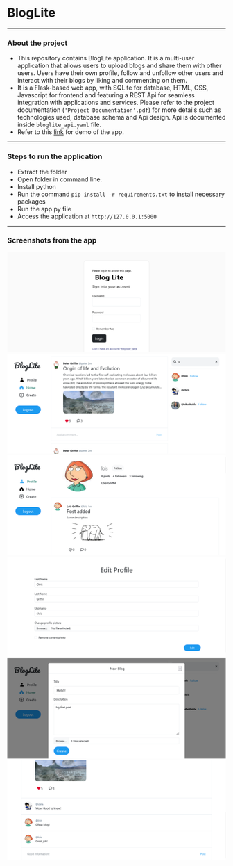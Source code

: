 # BlogLite
---
### About the project

- This repository contains BlogLite application. It is a multi-user application that allows users to upload blogs and share them with other users. Users have their own profile, follow and unfollow other users and interact with their blogs by liking and commenting on them.
- It is a Flask-based web app, with SQLite for database, HTML, CSS, Javascript for frontend and featuring a REST Api for seamless integration with applications and services. Please refer to the project documentation (`'Project Documentation'.pdf`)  for more details such as technologies used, database schema and Api design. Api is documented inside `bloglite_api.yaml` file.
- Refer to this [link](https://drive.google.com/file/d/1UB6YkG4A9C03J-zdu4QQJm6CVOL5D21f/view?usp=share_link) for demo of the app.
---
### Steps to run the application
- Extract the folder
- Open folder in command line.
- Install python
- Run the command `pip install -r requirements.txt` to install necessary packages
- Run the app.py file
- Access the application at `http://127.0.0.1:5000`
---
### Screenshots from the app
![login page](https://github.com/ishashukla183/BlogLite/blob/master/Screenshots/login.png) ![home page](https://github.com/ishashukla183/BlogLite/blob/master/Screenshots/home.png)
![profile](https://github.com/ishashukla183/BlogLite/blob/master/Screenshots/profile.png) ![edit profile](https://github.com/ishashukla183/BlogLite/blob/master/Screenshots/editprofile.png)
![new post](https://github.com/ishashukla183/BlogLite/blob/master/Screenshots/newpost.png) ![comment and like](https://github.com/ishashukla183/BlogLite/blob/master/Screenshots/comment.png)
